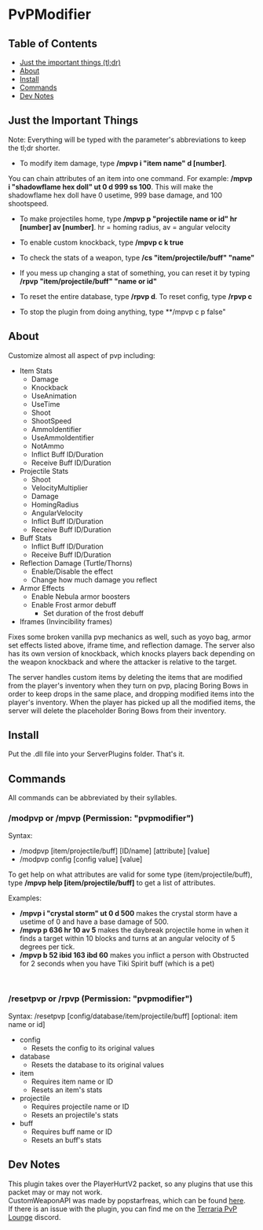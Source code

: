 # PvPModifier

## Table of Contents
* [Just the important things (tl;dr)](#Just-the-Important-Things)
* [About](#About)
* [Install](#Install)
* [Commands](#Commands)
* [Dev Notes](#Dev-Notes)

## Just the Important Things

Note: Everything will be typed with the parameter's abbreviations to keep the tl;dr shorter.

- To modify item damage, type **/mpvp i "item name" d [number]**.

You can chain attributes of an item into one command. For example: **/mpvp i "shadowflame hex doll" ut 0 d 999 ss 100**. This will make the shadowflame hex doll have 0 usetime, 999 base damage, and 100 shootspeed.

- To make projectiles home, type **/mpvp p "projectile name or id" hr [number] av [number]**. hr = homing radius, av = angular velocity

- To enable custom knockback, type **/mpvp c k true**

- To check the stats of a weapon, type **/cs "item/projectile/buff" "name"**

- If you mess up changing a stat of something, you can reset it by typing **/rpvp "item/projectile/buff" "name or id"**

- To reset the entire database, type **/rpvp d**. To reset config, type **/rpvp c**

- To stop the plugin from doing anything, type **/mpvp c p false" 

## About

Customize almost all aspect of pvp including:
- Item Stats
  - Damage 
  - Knockback 
  - UseAnimation 
  - UseTime 
  - Shoot 
  - ShootSpeed 
  - AmmoIdentifier 
  - UseAmmoIdentifier 
  - NotAmmo 
  - Inflict Buff ID/Duration 
  - Receive Buff ID/Duration 
- Projectile Stats
  - Shoot 
  - VelocityMultiplier 
  - Damage 
  - HomingRadius 
  - AngularVelocity 
  - Inflict Buff ID/Duration 
  - Receive Buff ID/Duration 
- Buff Stats
  - Inflict Buff ID/Duration 
  - Receive Buff ID/Duration 
- Reflection Damage (Turtle/Thorns)
  - Enable/Disable the effect
  - Change how much damage you reflect
- Armor Effects
  - Enable Nebula armor boosters
  - Enable Frost armor debuff
    - Set duration of the frost debuff
- Iframes (Invincibility frames)

Fixes some broken vanilla pvp mechanics as well, such as yoyo bag, armor set effects listed above, iframe time, and reflection damage. The server also has its own version of knockback, which knocks players back depending on the weapon knockback and where the attacker is relative to the target.

The server handles custom items by deleting the items that are modified from the player's inventory when they turn on pvp, placing Boring Bows in order to keep drops in the same place, and dropping modified items into the player's inventory. When the player has picked up all the modified items, the server will delete the placeholder Boring Bows from their inventory.

## Install

Put the .dll file into your ServerPlugins folder. That's it.

## Commands
All commands can be abbreviated by their syllables.

### /modpvp or /mpvp (Permission: "pvpmodifier")
Syntax:
- /modpvp [item/projectile/buff] [ID/name] [attribute] [value]
- /modpvp config [config value] [value]

To get help on what attributes are valid for some type (item/projectile/buff), type **/mpvp help [item/projectile/buff]** to get a list of attributes.

Examples: 
- **/mpvp i "crystal storm" ut 0 d 500** makes the crystal storm have a usetime of 0 and have a base damage of 500.<br>
- **/mpvp p 636 hr 10 av 5** makes the daybreak projectile home in when it finds a target within 10 blocks and turns at an angular velocity of 5 degrees per tick.<br>
- **/mpvp b 52 ibid 163 ibd 60** makes you inflict a person with Obstructed for 2 seconds when you have Tiki Spirit buff (which is a pet)<br>

<br>

### /resetpvp or /rpvp (Permission: "pvpmodifier")
Syntax: /resetpvp [config/database/item/projectile/buff] [optional: item name or id]
- config
  - Resets the config to its original values
- database
  - Resets the database to its original values
- item
  - Requires item name or ID
  - Resets an item's stats
- projectile
  - Requires projectile name or ID
  - Resets an projectile's stats
- buff
  - Requires buff name or ID
  - Resets an buff's stats
  
## Dev Notes

This plugin takes over the PlayerHurtV2 packet, so any plugins that use this packet may or may not work.<br>
CustomWeaponAPI was made by popstarfreas, which can be found [here](https://github.com/popstarfreas/CustomWeaponAPI).<br>
If there is an issue with the plugin, you can find me on the [Terraria PvP Lounge](https://discord.gg/gzeExdZ) discord.
